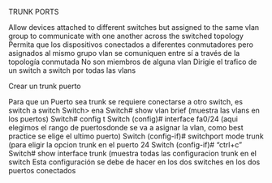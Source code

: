 TRUNK PORTS

Allow devices attached to different switches but assigned to the same vlan group to communicate with one another across the switched topology
Permita que los dispositivos conectados a diferentes conmutadores pero asignados al mismo grupo vlan se comuniquen entre sí a través de la topología conmutada
No son miembros de alguna vlan
Dirigie el trafico de un switch a switch por todas las vlans

Crear un trunk puerto

Para que un Puerto sea trunk se requiere conectarse a otro switch, es switch a switch
Switch> ena
Switch# show vlan brief (muestra las vlans en los puertos)
Switch# config t
Switch (config)# interface fa0/24  (aqui elegimos el rango de puertosdonde se va a asignar la vlan, como best practice se elige el ultimo puerto)
Switch (config-if)# switchport mode trunk (para eligir la opcion trunk en el puerto 24
Switch (config-if)# “ctrl+c”
Switch# show interface trunk (muestra todas las configuracion trunk en el switch
Esta configuración se debe de hacer en los dos switches en los dos puertos conectados

